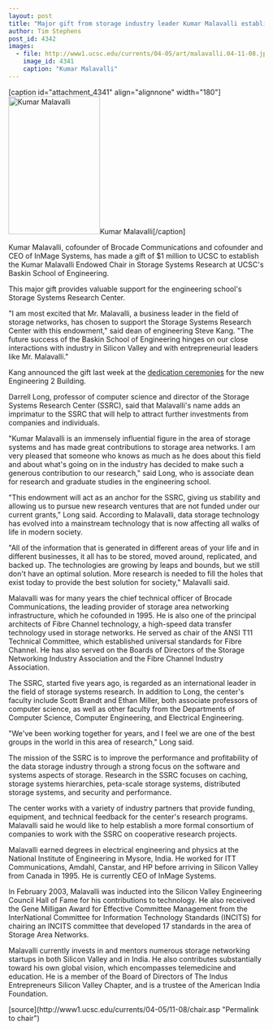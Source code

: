 ```yaml
---
layout: post
title: "Major gift from storage industry leader Kumar Malavalli establishes endowed chair in storage systems"
author: Tim Stephens
post_id: 4342
images:
  - file: http://www1.ucsc.edu/currents/04-05/art/malavalli.04-11-08.jpg
    image_id: 4341
    caption: "Kumar Malavalli"
---
```


[caption id="attachment_4341" align="alignnone" width="180"]<a href="http://localhost/mysite/wp-content/uploads/2004/11/malavalli.04-11-08.jpg"><img class="size-full wp-image-4341" src="http://localhost/mysite/wp-content/uploads/2004/11/malavalli.04-11-08.jpg" alt="Kumar Malavalli" width="180" height="271" /></a>Kumar Malavalli[/caption]
<a name="content" id="content"></a>
<p>
  Kumar Malavalli, cofounder of Brocade Communications and cofounder and CEO of InMage Systems, has made a gift of $1 million to UCSC to establish the Kumar Malavalli Endowed Chair in Storage Systems Research at UCSC's Baskin School of Engineering.
</p>
<p>
  This major gift provides valuable support for the engineering school's Storage Systems Research Center.
</p>
<p>
  "I am most excited that Mr. Malavalli, a business leader in the field of storage networks, has chosen to support the Storage Systems Research Center with this endowment," said dean of engineering Steve Kang. "The future success of the Baskin School of Engineering hinges on our close interactions with industry in Silicon Valley and with entrepreneurial leaders like Mr. Malavalli."
</p>
<p>
  Kang announced the gift last week at the <a href="http://currents.ucsc.edu/04-05/11-08/dedication.asp">dedication ceremonies</a> for the new Engineering 2 Building.
</p>
<p>
  Darrell Long, professor of computer science and director of the Storage Systems Research Center (SSRC), said that Malavalli's name adds an imprimatur to the SSRC that will help to attract further investments from companies and individuals.
</p>
<p>
  "Kumar Malavalli is an immensely influential figure in the area of storage systems and has made great contributions to storage area networks. I am very pleased that someone who knows as much as he does about this field and about what's going on in the industry has decided to make such a generous contribution to our research," said Long, who is associate dean for research and graduate studies in the engineering school.
</p>
<p>
  "This endowment will act as an anchor for the SSRC, giving us stability and allowing us to pursue new research ventures that are not funded under our current grants," Long said. According to Malavalli, data storage technology has evolved into a mainstream technology that is now affecting all walks of life in modern society.
</p>
<p>
  "All of the information that is generated in different areas of your life and in different businesses, it all has to be stored, moved around, replicated, and backed up. The technologies are growing by leaps and bounds, but we still don't have an optimal solution. More research is needed to fill the holes that exist today to provide the best solution for society," Malavalli said.
</p>
<p>
  Malavalli was for many years the chief technical officer of Brocade Communications, the leading provider of storage area networking infrastructure, which he cofounded in 1995. He is also one of the principal architects of Fibre Channel technology, a high-speed data transfer technology used in storage networks. He served as chair of the ANSI T11 Technical Committee, which established universal standards for Fibre Channel. He has also served on the Boards of Directors of the Storage Networking Industry Association and the Fibre Channel Industry Association.
</p>
<p>
  The SSRC, started five years ago, is regarded as an international leader in the field of storage systems research. In addition to Long, the center's faculty include Scott Brandt and Ethan Miller, both associate professors of computer science, as well as other faculty from the Departments of Computer Science, Computer Engineering, and Electrical Engineering.
</p>
<p>
  "We've been working together for years, and I feel we are one of the best groups in the world in this area of research," Long said.
</p>
<p>
  The mission of the SSRC is to improve the performance and profitability of the data storage industry through a strong focus on the software and systems aspects of storage. Research in the SSRC focuses on caching, storage systems hierarchies, peta-scale storage systems, distributed storage systems, and security and performance.
</p>
<p>
  The center works with a variety of industry partners that provide funding, equipment, and technical feedback for the center's research programs. Malavalli said he would like to help establish a more formal consortium of companies to work with the SSRC on cooperative research projects.
</p>
<p>
  Malavalli earned degrees in electrical engineering and physics at the National Institute of Engineering in Mysore, India. He worked for ITT Communications, Amdahl, Canstar, and HP before arriving in Silicon Valley from Canada in 1995. He is currently CEO of InMage Systems.
</p>
<p>
  In February 2003, Malavalli was inducted into the Silicon Valley Engineering Council Hall of Fame for his contributions to technology. He also received the Gene Milligan Award for Effective Committee Management from the InterNational Committee for Information Technology Standards (INCITS) for chairing an INCITS committee that developed 17 standards in the area of Storage Area Networks.
</p>
<p>
  Malavalli currently invests in and mentors numerous storage networking startups in both Silicon Valley and in India. He also contributes substantially toward his own global vision, which encompasses telemedicine and education. He is a member of the Board of Directors of The Indus Entrepreneurs Silicon Valley Chapter, and is a trustee of the American India Foundation.
</p>
<form>

</form>
<p>

</p>
[source](http://www1.ucsc.edu/currents/04-05/11-08/chair.asp "Permalink to chair")
